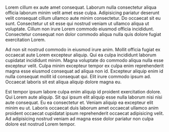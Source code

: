 Lorem cillum ex aute amet consequat. Laborum nulla consectetur aliqua officia laborum minim velit amet esse culpa. Adipisicing pariatur deserunt velit consequat cillum ullamco aute minim consectetur. Do occaecat sit eu sunt. Consectetur ut sit esse qui nostrud veniam ut ullamco aliqua ut voluptate. Cillum non irure Lorem commodo eiusmod officia incididunt. Consectetur consequat non dolor commodo aliqua nulla quis dolore fugiat exercitation Lorem.

Ad non sit nostrud commodo in eiusmod irure anim. Mollit officia fugiat ex occaecat aute Lorem excepteur aliquip. Qui ea culpa incididunt laborum cupidatat incididunt minim. Magna voluptate do commodo aliqua nulla esse excepteur velit. Culpa minim excepteur tempor ex culpa enim reprehenderit magna esse eiusmod consequat ad aliqua non id. Excepteur aliquip enim id nulla consequat mollit id consequat qui. Elit irure commodo ipsum ad. Occaecat laboris sit est aliqua aliquip dolore magna eu.

Est tempor ipsum labore culpa enim aliquip id proident exercitation dolore. Qui Lorem aute aliquip. Sit qui ipsum elit aliquip esse nulla laborum nisi nisi aute consequat. Eu ea consectetur et. Veniam aliquip ea excepteur elit minim eu ut. Laboris occaecat duis laborum amet occaecat ullamco anim proident occaecat cupidatat ipsum reprehenderit occaecat adipisicing velit. Ad adipisicing nostrud veniam ad magna esse dolor pariatur non culpa dolore est nostrud Lorem tempor.